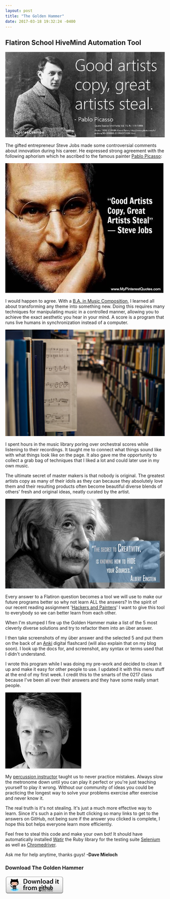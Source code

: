 ```yaml
---
layout: post
title: "The Golden Hammer"
date: 2017-03-18 19:32:24 -0400
---
```

## Flatiron School HiveMind Automation Tool

![](/images/the-golden-hammer/pablo_picasso_quote.jpeg)

The gifted entrepreneur Steve Jobs made some controversial comments about innovation during his career. He expressed strong agreement with the following aphorism which he ascribed to the famous painter [Pablo Picasso](http://www.picasso.fr/us/picasso_page_index.php):

![](/images/the-golden-hammer/steve_jobs_quote.jpg)

I would happen to agree. With a [B.A. in Music Composition](http://www.wcupa.edu/arts-humanities/music/musicTheory/undergraduate.aspx), I learned all about transforming any theme into something new. Doing this requires many techniques for manipulating music in a controlled manner, allowing you to achieve the exact aesthetic you hear in your mind. A score is a program that runs live humans in synchronization instead of a computer.

![](/images/the-golden-hammer/music-library.jpg)

I spent hours in the music library poring over orchestral scores while listening to their recordings. It taught me to connect what things sound like with what things look like on the page. It also gave me the opportunity to collect a grab bag of techniques that I liked a lot and could later use in my own music.

The ultimate secret of master makers is that nobody is original. The greatest artists copy as many of their idols as they can because they absolutely love them and their resulting products often become beautiful diverse blends of others' fresh and original ideas, neatly curated by the artist.

![](/images/the-golden-hammer/einstein_quote.jpg)

Every answer to a Flatiron question becomes a tool we will use to make our future programs better so why not learn ALL the answers? In the spirit of our recent reading assignment '[Hackers and Painters](http://www.paulgraham.com/hp.html)' I want to give this tool to everybody so we can better learn from each other.

When I'm stumped I fire up the Golden Hammer make a list of the 5 most cleverly diverse solutions and try to refactor them into an über answer.

I then take screenshots of my über answer and the selected 5 and put them on the back of an [Anki](https://apps.ankiweb.net/) digital flashcard (will also explain that on my blog soon). I look up the docs for, and screenshot, any syntax or terms used that I didn't understand.

I wrote this program while I was doing my pre-work and decided to clean it up and make it easy for other people to use. I updated it with this menu stuff at the end of my first week. I credit this to the smarts of the 0217 class because I've been all over their answers and they have some really smart people.

![](/images/the-golden-hammer/chris_hanning.jpg)

My [percussion instructor](https://www.wcupa.edu/arts-humanities/music/appliedMusic/cHanning.aspx) taught us to never practice mistakes. Always slow the metronome down until you can play it perfect or you're just teaching yourself to play it wrong. Without our community of ideas you could be practicing the longest way to solve your problems exercise after exercise and never know it.

The real truth is it's not stealing. It's just a much more effective way to learn. Since it's such a pain in the butt clicking so many links to get to the answers on GitHub, not being sure if the answer you clicked is complete, I hope this bot helps everyone learn more efficiently.

Feel free to steal this code and make your own bot! It should have automatically installed [Watir](http://watir.github.io/docs/home) the Ruby library for the testing suite [Selenium](http://www.seleniumhq.org/) as well as [Chromedriver](https://sites.google.com/a/chromium.org/chromedriver/downloads).

Ask me for help anytime, thanks guys! **-Dave Mieloch**

### Download The Golden Hammer

[![](/images/the-golden-hammer/github_download_button.jpeg)](https://github.com/drumnation/the-golden-hammer)